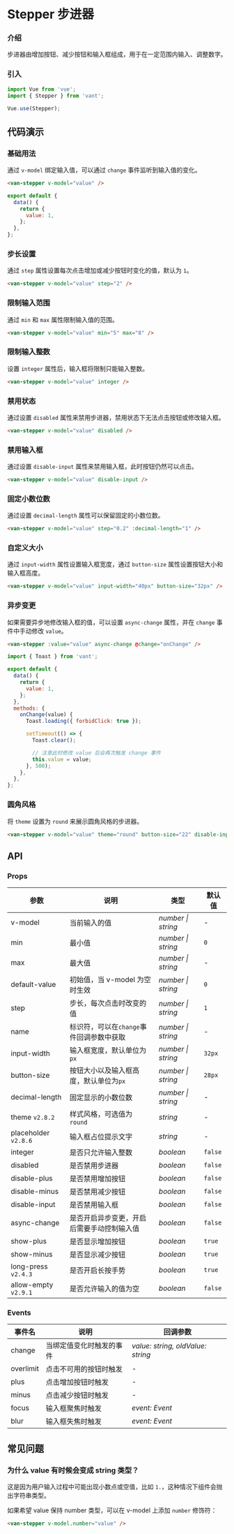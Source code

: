 # Stepper 步进器

### 介绍

步进器由增加按钮、减少按钮和输入框组成，用于在一定范围内输入、调整数字。

### 引入

```js
import Vue from 'vue';
import { Stepper } from 'vant';

Vue.use(Stepper);
```

## 代码演示

### 基础用法

通过 `v-model` 绑定输入值，可以通过 `change` 事件监听到输入值的变化。

```html
<van-stepper v-model="value" />
```

```js
export default {
  data() {
    return {
      value: 1,
    };
  },
};
```

### 步长设置

通过 `step` 属性设置每次点击增加或减少按钮时变化的值，默认为 `1`。

```html
<van-stepper v-model="value" step="2" />
```

### 限制输入范围

通过 `min` 和 `max` 属性限制输入值的范围。

```html
<van-stepper v-model="value" min="5" max="8" />
```

### 限制输入整数

设置 `integer` 属性后，输入框将限制只能输入整数。

```html
<van-stepper v-model="value" integer />
```

### 禁用状态

通过设置 `disabled` 属性来禁用步进器，禁用状态下无法点击按钮或修改输入框。

```html
<van-stepper v-model="value" disabled />
```

### 禁用输入框

通过设置 `disable-input` 属性来禁用输入框，此时按钮仍然可以点击。

```html
<van-stepper v-model="value" disable-input />
```

### 固定小数位数

通过设置 `decimal-length` 属性可以保留固定的小数位数。

```html
<van-stepper v-model="value" step="0.2" :decimal-length="1" />
```

### 自定义大小

通过 `input-width` 属性设置输入框宽度，通过 `button-size` 属性设置按钮大小和输入框高度。

```html
<van-stepper v-model="value" input-width="40px" button-size="32px" />
```

### 异步变更

如果需要异步地修改输入框的值，可以设置 `async-change` 属性，并在 `change` 事件中手动修改 `value`。

```html
<van-stepper :value="value" async-change @change="onChange" />
```

```js
import { Toast } from 'vant';

export default {
  data() {
    return {
      value: 1,
    };
  },
  methods: {
    onChange(value) {
      Toast.loading({ forbidClick: true });

      setTimeout(() => {
        Toast.clear();

        // 注意此时修改 value 后会再次触发 change 事件
        this.value = value;
      }, 500);
    },
  },
};
```

### 圆角风格

将 `theme` 设置为 `round` 来展示圆角风格的步进器。

```html
<van-stepper v-model="value" theme="round" button-size="22" disable-input />
```

## API

### Props

| 参数 | 说明 | 类型 | 默认值 |
| --- | --- | --- | --- |
| v-model | 当前输入的值 | _number \| string_ | - |
| min | 最小值 | _number \| string_ | `0` |
| max | 最大值 | _number \| string_ | - |
| default-value | 初始值，当 v-model 为空时生效 | _number \| string_ | `0` |
| step | 步长，每次点击时改变的值 | _number \| string_ | `1` |
| name | 标识符，可以在`change`事件回调参数中获取 | _number \| string_ | - |
| input-width | 输入框宽度，默认单位为`px` | _number \| string_ | `32px` |
| button-size | 按钮大小以及输入框高度，默认单位为`px` | _number \| string_ | `28px` |
| decimal-length | 固定显示的小数位数 | _number \| string_ | - |
| theme `v2.8.2` | 样式风格，可选值为 `round` | _string_ | - |
| placeholder `v2.8.6` | 输入框占位提示文字 | _string_ | - |
| integer | 是否只允许输入整数 | _boolean_ | `false` |
| disabled | 是否禁用步进器 | _boolean_ | `false` |
| disable-plus | 是否禁用增加按钮 | _boolean_ | `false` |
| disable-minus | 是否禁用减少按钮 | _boolean_ | `false` |
| disable-input | 是否禁用输入框 | _boolean_ | `false` |
| async-change | 是否开启异步变更，开启后需要手动控制输入值 | _boolean_ | `false` |
| show-plus | 是否显示增加按钮 | _boolean_ | `true` |
| show-minus | 是否显示减少按钮 | _boolean_ | `true` |
| long-press `v2.4.3` | 是否开启长按手势 | _boolean_ | `true` |
| allow-empty `v2.9.1` | 是否允许输入的值为空 | _boolean_ | `false` |

### Events

| 事件名    | 说明                     | 回调参数                          |
| --------- | ------------------------ | --------------------------------- |
| change    | 当绑定值变化时触发的事件 | _value: string, oldValue: string_ |
| overlimit | 点击不可用的按钮时触发   | -                                 |
| plus      | 点击增加按钮时触发       | -                                 |
| minus     | 点击减少按钮时触发       | -                                 |
| focus     | 输入框聚焦时触发         | _event: Event_                    |
| blur      | 输入框失焦时触发         | _event: Event_                    |

## 常见问题

### 为什么 value 有时候会变成 string 类型？

这是因为用户输入过程中可能出现小数点或空值，比如 `1.`，这种情况下组件会抛出字符串类型。

如果希望 value 保持 number 类型，可以在 v-model 上添加 `number` 修饰符：

```html
<van-stepper v-model.number="value" />
```
